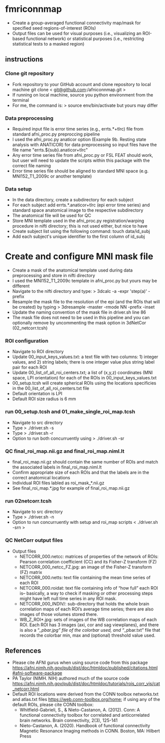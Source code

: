 # fmriconnmap
- Create a group-averaged functional connectivity map/mask for specified seed regions-of-interest (ROIs)
- Output files can be used for visual purposes (i.e., visualizing an ROI-based functional network) or statistical purposes (i.e., restricting statistical tests to a masked region)

## instructions
### Clone git repository 
- Fork repository to your GitHub account and clone repository to local machine git clone < git@github.com:<username>/afniconnmap.git >
- If running on local machine, source you python environment from the terminal
- For me, the command is: > source env/bin/activate but yours may differ

### Data preprocessing
- Required input file is error time series (e.g., errts.*+tlrc) file from standard afni_proc.py preproccing pipeline 
- I used the afni_proc.py anaticor option (Example 9b. Resting state analysis with ANATICOR) for data preprocessing so input files have the file name "errts.${sub}.anaticor+tlrc"
- Any error time series file from afni_proc.py or FSL FEAT should work, but user will need to update the scripts within this package with the correct file naming
- Error time series file should be aligned to standard MNI space (e.g. MNI152_T1_2009c or another template)

### Data setup
- In the data directory, create a subdirectory for each subject 
- For each subject add errts.*.anaticor+tlrc (epi error time series) and standard space anatomical image to the respective subdirectory
- The anatomical file will be used for QC
- Store MNI template used in the afni_proc.py registration/warping procedure in nifti directory; this is not used either, but nice to have
- Create subject list using the following command: touch data/id_subj
- Add each subject's unique identifier to the first column of id_subj

# Create and configure MNI mask file
- Create a mask of the anatomical template used during data preprocessing and store in nifti directory
- I used the MNI152_T1_2009c template in afni_proc.py but yours may be different
- Navigate to the nifti directory and type: > 3dcalc -a <MNI template image> -expr 'step(a)' -prefix <mask file>
- Resample the mask file to the resolution of the epi (and the ROIs that will be created) by typing > 3dresample -master <epi file> -rmode NN -prefix <mask file resampled> -inset <mask file>
- Update the naming convention of the mask file in driver.sh line 86
- The mask file does not need to be used in this pipeline and you can optionally remove by uncommenting the mask option in 3dNetCor (02_netcorr.tcsh)

### ROI configuration
- Navigate to ROI directory
- Update 00_input_keys_values.txt: a text file with two columns: 1) integer values, and 2) string labels; there is one integer value plus string label pair for each ROI
- Update 00_list_of_all_roi_centers.txt; a list of (x,y,z) coordinates (MNI space, LPI orientation) for each of the ROIs in 00_input_keys_values.txt
- 00_setup.tcsh will create spherical ROIs using the locations specificies in the 00_list_of_all_roi_centers.txt file
- Default orientation is LPI
- Default ROI size radius is 6 mm

### run 00_setup.tcsh and 01_make_single_roi_map.tcsh
- Navigate to src directory
- Type > ./driver.sh -s 
- Type > ./driver.sh -r 
- Option to run both concurruently using > ./driver.sh -sr 

### QC final_roi_map.nii.gz and final_roi_map.niml.lt
- final_roi_map.nii.gz should contain the same number of ROIs and match the associated labels in final_roi_map.niml.lt
- Confirm appropriate size of each ROIs and that the labels are in the correct anatomical locations
- Individual ROI files labled as roi_mask_*.nii.gz
- See final_roi_map.*.jpg for example of final_roi_map.nii.gz

### run 02netcorr.tcsh 
- Navigate to src directory
- Type > ./driver.sh -n 
- Option to run concurruently with setup and roi_map scripts < ./driver.sh -srn >

### QC NetCorr output files
- Output files
    - NETCORR_000.netcc: matrices of properties of the network of ROIs: Pearson correlation coefficient (CC) and its Fisher-Z transform (FZ)
    - NETCORR_000_netcc_FZ.jpg: an image of the Fisher-Z transform (FZ) matrix
    - NETCORR_000.netts: text file containing the mean time series of each ROI
    - NETCORR_000.roidat: text file containing info of “how full” each ROI is– basically, a way to check if masking or other processing steps might have left null time series in any ROI mask.
    - NETCORR_000_INDIV/: sub-directory that holds the whole brain correlation maps of each ROI’s average time series; there are also images of those volumes stored there.
    - WB_Z_ROI*.jpg: sets of images of the WB correlation maps of each ROI. Each ROI has 3 images (axi, cor and sag viewplanes), and there is also a “*_pbar.jpg” file of the colorbar used, and “*_pbar.txt” file that records the colorbar min, max and (optional) threshold value used.





## References
- Please cite AFNI gurus when using source code from this package <https://afni.nimh.nih.gov/pub/dist/doc/htmldoc/published/citations.html#afni-software-package>
- PA Taylor (NIMH. NIH) authored much of the source code <https://afni.nimh.nih.gov/pub/dist/doc/htmldoc/tutorials/rois_corr_vis/cat_netcorr.html>
- Default ROI locations were derived from the CONN toolbox networks.txt and atlas.txt files <https://web.conn-toolbox.org/home>; if using any of the default ROIs, please cite CONN toolbox: 
    - Whitfield-Gabrieli, S., & Nieto-Castanon, A. (2012). Conn: A functional connectivity toolbox for correlated and anticorrelated brain networks. Brain connectivity, 2(3), 125-141
    - Nieto-Castanon, A. (2020). Handbook of functional connectivity Magnetic Resonance Imaging methods in CONN. Boston, MA: Hilbert Press

